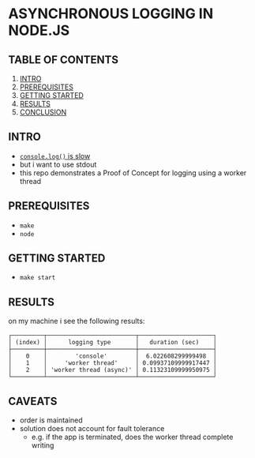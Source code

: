 # ASYNCHRONOUS LOGGING IN NODE.JS


## TABLE OF CONTENTS
1. [INTRO](#intro)
1. [PREREQUISITES](#prerequisites)
2. [GETTING STARTED](#getting-started)
6. [RESULTS](#results)
6. [CONCLUSION](#conclusion)


## INTRO <a name="intro"></a>
- [`console.log()` is slow](https://github.com/milsanore/poc-node-slow-logging)
- but i want to use stdout
- this repo demonstrates a Proof of Concept for logging using a worker thread


## PREREQUISITES <a name="prerequisites"></a>
- `make`
- `node`


## GETTING STARTED <a name="getting-started"></a>
- `make start`


## RESULTS <a name="results"></a>
on my machine i see the following results:
```
┌─────────┬─────────────────────────┬─────────────────────┐
│ (index) │      logging type       │   duration (sec)    │
├─────────┼─────────────────────────┼─────────────────────┤
│    0    │        'console'        │  6.022608299999498  │
│    1    │     'worker thread'     │ 0.09937109999917447 │
│    2    │ 'worker thread (async)' │ 0.11323109999950975 │
└─────────┴─────────────────────────┴─────────────────────┘
```

## CAVEATS <a name="caveats"></a>
- order is maintained
- solution does not account for fault tolerance
    - e.g. if the app is terminated, does the worker thread complete writing
